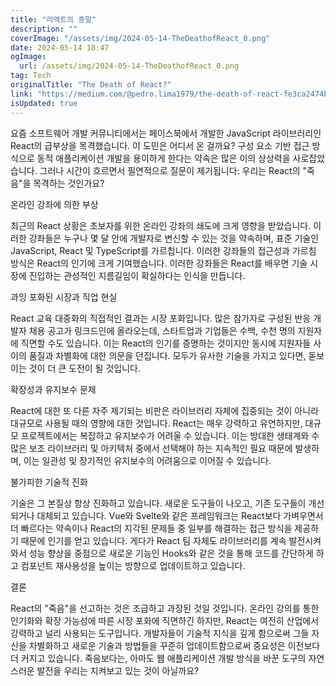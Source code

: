 ```yaml
---
title: "리액트의 종말"
description: ""
coverImage: "/assets/img/2024-05-14-TheDeathofReact_0.png"
date: 2024-05-14 10:47
ogImage: 
  url: /assets/img/2024-05-14-TheDeathofReact_0.png
tag: Tech
originalTitle: "The Death of React?"
link: "https://medium.com/@pedro.lima1979/the-death-of-react-fe3ca2474b0e"
isUpdated: true
---
```





요즘 소프트웨어 개발 커뮤니티에서는 페이스북에서 개발한 JavaScript 라이브러리인 React의 급부상을 목격했습니다. 이 도민은 어디서 온 걸까요? 구성 요소 기반 접근 방식으로 동적 애플리케이션 개발을 용이하게 한다는 약속은 많은 이의 상상력을 사로잡았습니다. 그러나 시간이 흐르면서 필연적으로 질문이 제기됩니다: 우리는 React의 "죽음"을 목격하는 것인가요?

온라인 강좌에 의한 부상

최근의 React 상황은 초보자를 위한 온라인 강좌의 쇄도에 크게 영향을 받았습니다. 이러한 강좌들은 누구나 몇 달 안에 개발자로 변신할 수 있는 것을 약속하며, 표준 기술인 JavaScript, React 및 TypeScript를 가르칩니다. 이러한 강좌들의 접근성과 가르침 방식은 React의 인기에 크게 기여했습니다. 이러한 강좌들은 React를 배우면 기술 시장에 진입하는 관성적인 지름길임이 확실하다는 인식을 만듭니다.

과잉 포화된 시장과 직업 현실



React 교육 대중화의 직접적인 결과는 시장 포화입니다. 많은 참가자로 구성된 반응 개발자 채용 공고가 링크드인에 올라오는데, 스타트업과 기업들은 수백, 수천 명의 지원자에 직면할 수도 있습니다. 이는 React의 인기를 증명하는 것이지만 동시에 지원자들 사이의 품질과 차별화에 대한 의문을 던집니다. 모두가 유사한 기술을 가지고 있다면, 돋보이는 것이 더 큰 도전이 될 것입니다.

확장성과 유지보수 문제

React에 대한 또 다른 자주 제기되는 비판은 라이브러리 자체에 집중되는 것이 아니라 대규모로 사용될 때의 영향에 대한 것입니다. React는 매우 강력하고 유연하지만, 대규모 프로젝트에서는 복잡하고 유지보수가 어려울 수 있습니다. 이는 방대한 생태계와 수많은 보조 라이브러리 및 아키텍처 중에서 선택해야 하는 지속적인 필요 때문에 발생하며, 이는 일관성 및 장기적인 유지보수의 어려움으로 이어질 수 있습니다.

불가피한 기술적 진화



기술은 그 본질상 항상 진화하고 있습니다. 새로운 도구들이 나오고, 기존 도구들이 개선되거나 대체되고 있습니다. Vue와 Svelte와 같은 프레임워크는 React보다 가벼우면서 더 빠르다는 약속이나 React의 지각된 문제들 중 일부를 해결하는 접근 방식을 제공하기 때문에 인기를 얻고 있습니다. 게다가 React 팀 자체도 라이브러리를 계속 발전시켜와서 성능 향상을 중점으로 새로운 기능인 Hooks와 같은 것을 통해 코드를 간단하게 하고 컴포넌트 재사용성을 높이는 방향으로 업데이트하고 있습니다.

결론

React의 "죽음"을 선고하는 것은 조급하고 과장된 것일 것입니다. 온라인 강의를 통한 인기화와 확장 가능성에 따른 시장 포화에 직면하긴 하지만, React는 여전히 산업에서 강력하고 널리 사용되는 도구입니다. 개발자들이 기술적 지식을 깊게 함으로써 그들 자신을 차별화하고 새로운 기술과 방법들을 꾸준히 업데이트함으로써 중요성은 이전보다 더 커지고 있습니다. 죽음보다는, 아마도 웹 애플리케이션 개발 방식을 바꾼 도구의 자연스러운 발전을 우리는 지켜보고 있는 것이 아닐까요?